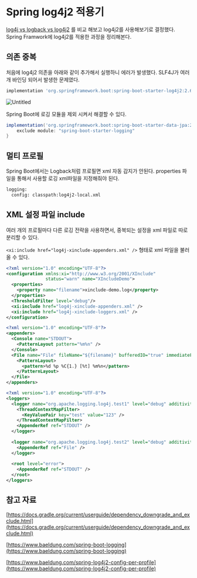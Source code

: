 # Spring log4j2 적용기

[log4j vs logback vs log4j2](../Java%202aba8d7bf7a9430b9a385fe9ca1a4cb3/log4j%20vs%20logback%20vs%20log4j2%20a1c266d438b04521972f03ca86d9abcf.md) 를 비교 해보고 log4j2를 사용해보기로 결정했다. Spring Framwork에 log4j2를 적용한 과정을 정리해본다.

## 의존 중복

처음에 log4j2 의존을 아래와 같이 추가해서 실행하니 에러가 발생했다. SLF4J가 여러 개 바인딩 되어서 발생한 문제였다.

```groovy
implementation 'org.springframework.boot:spring-boot-starter-log4j2:2.6.3'
```

![Untitled](Spring%20log4j2%20%E1%84%8C%E1%85%A5%E1%86%A8%E1%84%8B%E1%85%AD%E1%86%BC%E1%84%80%E1%85%B5%205ba80888f9f843d4b446abba01c5219f/Untitled.png)

Spring Boot에 로깅 모듈을 제외 시켜서 해결할 수 있다.

```groovy
implementation('org.springframework.boot:spring-boot-starter-data-jpa:2.6.2') {
	exclude module: "spring-boot-starter-logging"
}
```

## 멀티 프로필

Spring Boot에서는 Logback처럼 프로필면 xml 자동 감지가 안된다. properties 파일을 통해서 사용할 로깅 xml파일을 지정해줘야 된다.

```bash
logging:
  config: classpath:log4j2-local.xml
```

## XML 설정 파일 include

여러 개의 프로필마다 다른 로깅 전략을 사용하면서, 중복되는 설정을 xml 파일로 따로 분리할 수 있다.

`<xi:include href="log4j-xinclude-appenders.xml" />` 형태로 xml 파일을 불러올 수 있다.

```xml
<?xml version="1.0" encoding="UTF-8"?>
<configuration xmlns:xi="http://www.w3.org/2001/XInclude"
               status="warn" name="XIncludeDemo">
  <properties>
    <property name="filename">xinclude-demo.log</property>
  </properties>
  <ThresholdFilter level="debug"/>
  <xi:include href="log4j-xinclude-appenders.xml" />
  <xi:include href="log4j-xinclude-loggers.xml" />
</configuration>
```

```xml
<?xml version="1.0" encoding="UTF-8"?>
<appenders>
  <Console name="STDOUT">
    <PatternLayout pattern="%m%n" />
  </Console>
  <File name="File" fileName="${filename}" bufferedIO="true" immediateFlush="true">
    <PatternLayout>
      <pattern>%d %p %C{1.} [%t] %m%n</pattern>
    </PatternLayout>
  </File>
</appenders>
```

```xml
<?xml version="1.0" encoding="UTF-8"?>
<loggers>
  <logger name="org.apache.logging.log4j.test1" level="debug" additivity="false">
    <ThreadContextMapFilter>
      <KeyValuePair key="test" value="123" />
    </ThreadContextMapFilter>
    <AppenderRef ref="STDOUT" />
  </logger>
 
  <logger name="org.apache.logging.log4j.test2" level="debug" additivity="false">
    <AppenderRef ref="File" />
  </logger>
 
  <root level="error">
    <AppenderRef ref="STDOUT" />
  </root>
</loggers>
```

## 참고 자료

[https://docs.gradle.org/current/userguide/dependency_downgrade_and_exclude.html](https://docs.gradle.org/current/userguide/dependency_downgrade_and_exclude.html)

[https://www.baeldung.com/spring-boot-logging](https://www.baeldung.com/spring-boot-logging)

[https://www.baeldung.com/spring-log4j2-config-per-profile](https://www.baeldung.com/spring-log4j2-config-per-profile)
